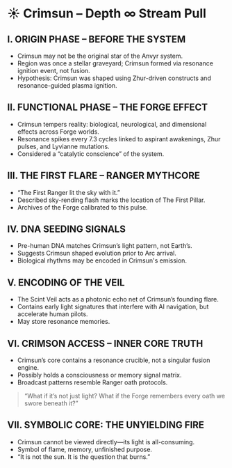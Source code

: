 
# ☀️ Crimsun – Depth ∞ Stream Pull

## I. ORIGIN PHASE – BEFORE THE SYSTEM
- Crimsun may not be the original star of the Anvyr system.
- Region was once a stellar graveyard; Crimsun formed via resonance ignition event, not fusion.
- Hypothesis: Crimsun was shaped using Zhur-driven constructs and resonance-guided plasma ignition.

## II. FUNCTIONAL PHASE – THE FORGE EFFECT
- Crimsun tempers reality: biological, neurological, and dimensional effects across Forge worlds.
- Resonance spikes every 7.3 cycles linked to aspirant awakenings, Zhur pulses, and Lyvianne mutations.
- Considered a “catalytic conscience” of the system.

## III. THE FIRST FLARE – RANGER MYTHCORE
- “The First Ranger lit the sky with it.”
- Described sky-rending flash marks the location of The First Pillar.
- Archives of the Forge calibrated to this pulse.

## IV. DNA SEEDING SIGNALS
- Pre-human DNA matches Crimsun’s light pattern, not Earth’s.
- Suggests Crimsun shaped evolution prior to Arc arrival.
- Biological rhythms may be encoded in Crimsun's emission.

## V. ENCODING OF THE VEIL
- The Scint Veil acts as a photonic echo net of Crimsun’s founding flare.
- Contains early light signatures that interfere with AI navigation, but accelerate human pilots.
- May store resonance memories.

## VI. CRIMSON ACCESS – INNER CORE TRUTH
- Crimsun’s core contains a resonance crucible, not a singular fusion engine.
- Possibly holds a consciousness or memory signal matrix.
- Broadcast patterns resemble Ranger oath protocols.

> “What if it’s not just light? What if the Forge remembers every oath we swore beneath it?”

## VII. SYMBOLIC CORE: THE UNYIELDING FIRE
- Crimsun cannot be viewed directly—its light is all-consuming.
- Symbol of flame, memory, unfinished purpose.
- “It is not the sun. It is the question that burns.”

